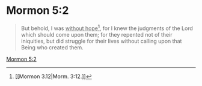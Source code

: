 # Mormon 5:2

> But behold, I was <u>without hope</u>[^a], for I knew the judgments of the Lord which should come upon them; for they repented not of their iniquities, but did struggle for their lives without calling upon that Being who created them.

[Mormon 5:2](https://www.churchofjesuschrist.org/study/scriptures/bofm/morm/5?lang=eng&id=p2#p2)


[^a]: [[Mormon 3.12|Morm. 3:12.]]
